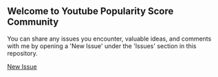 ## Welcome to Youtube Popularity Score Community

You can share any issues you encounter, valuable ideas, and comments with me by opening a 'New Issue' under the 'Issues' section in this repository.

[New Issue](https://github.com/githubvisitorstats/community/issues/new)
